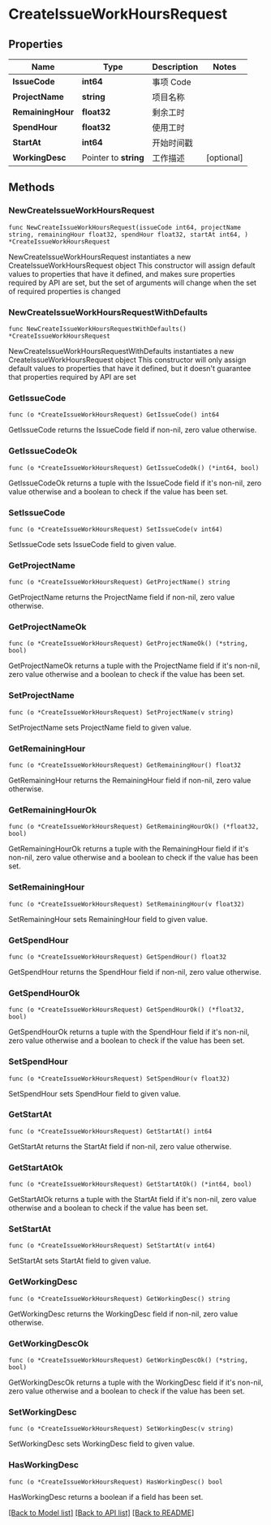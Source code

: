 # CreateIssueWorkHoursRequest

## Properties

Name | Type | Description | Notes
------------ | ------------- | ------------- | -------------
**IssueCode** | **int64** | 事项 Code | 
**ProjectName** | **string** | 项目名称 | 
**RemainingHour** | **float32** | 剩余工时 | 
**SpendHour** | **float32** | 使用工时 | 
**StartAt** | **int64** | 开始时间戳 | 
**WorkingDesc** | Pointer to **string** | 工作描述 | [optional] 

## Methods

### NewCreateIssueWorkHoursRequest

`func NewCreateIssueWorkHoursRequest(issueCode int64, projectName string, remainingHour float32, spendHour float32, startAt int64, ) *CreateIssueWorkHoursRequest`

NewCreateIssueWorkHoursRequest instantiates a new CreateIssueWorkHoursRequest object
This constructor will assign default values to properties that have it defined,
and makes sure properties required by API are set, but the set of arguments
will change when the set of required properties is changed

### NewCreateIssueWorkHoursRequestWithDefaults

`func NewCreateIssueWorkHoursRequestWithDefaults() *CreateIssueWorkHoursRequest`

NewCreateIssueWorkHoursRequestWithDefaults instantiates a new CreateIssueWorkHoursRequest object
This constructor will only assign default values to properties that have it defined,
but it doesn't guarantee that properties required by API are set

### GetIssueCode

`func (o *CreateIssueWorkHoursRequest) GetIssueCode() int64`

GetIssueCode returns the IssueCode field if non-nil, zero value otherwise.

### GetIssueCodeOk

`func (o *CreateIssueWorkHoursRequest) GetIssueCodeOk() (*int64, bool)`

GetIssueCodeOk returns a tuple with the IssueCode field if it's non-nil, zero value otherwise
and a boolean to check if the value has been set.

### SetIssueCode

`func (o *CreateIssueWorkHoursRequest) SetIssueCode(v int64)`

SetIssueCode sets IssueCode field to given value.


### GetProjectName

`func (o *CreateIssueWorkHoursRequest) GetProjectName() string`

GetProjectName returns the ProjectName field if non-nil, zero value otherwise.

### GetProjectNameOk

`func (o *CreateIssueWorkHoursRequest) GetProjectNameOk() (*string, bool)`

GetProjectNameOk returns a tuple with the ProjectName field if it's non-nil, zero value otherwise
and a boolean to check if the value has been set.

### SetProjectName

`func (o *CreateIssueWorkHoursRequest) SetProjectName(v string)`

SetProjectName sets ProjectName field to given value.


### GetRemainingHour

`func (o *CreateIssueWorkHoursRequest) GetRemainingHour() float32`

GetRemainingHour returns the RemainingHour field if non-nil, zero value otherwise.

### GetRemainingHourOk

`func (o *CreateIssueWorkHoursRequest) GetRemainingHourOk() (*float32, bool)`

GetRemainingHourOk returns a tuple with the RemainingHour field if it's non-nil, zero value otherwise
and a boolean to check if the value has been set.

### SetRemainingHour

`func (o *CreateIssueWorkHoursRequest) SetRemainingHour(v float32)`

SetRemainingHour sets RemainingHour field to given value.


### GetSpendHour

`func (o *CreateIssueWorkHoursRequest) GetSpendHour() float32`

GetSpendHour returns the SpendHour field if non-nil, zero value otherwise.

### GetSpendHourOk

`func (o *CreateIssueWorkHoursRequest) GetSpendHourOk() (*float32, bool)`

GetSpendHourOk returns a tuple with the SpendHour field if it's non-nil, zero value otherwise
and a boolean to check if the value has been set.

### SetSpendHour

`func (o *CreateIssueWorkHoursRequest) SetSpendHour(v float32)`

SetSpendHour sets SpendHour field to given value.


### GetStartAt

`func (o *CreateIssueWorkHoursRequest) GetStartAt() int64`

GetStartAt returns the StartAt field if non-nil, zero value otherwise.

### GetStartAtOk

`func (o *CreateIssueWorkHoursRequest) GetStartAtOk() (*int64, bool)`

GetStartAtOk returns a tuple with the StartAt field if it's non-nil, zero value otherwise
and a boolean to check if the value has been set.

### SetStartAt

`func (o *CreateIssueWorkHoursRequest) SetStartAt(v int64)`

SetStartAt sets StartAt field to given value.


### GetWorkingDesc

`func (o *CreateIssueWorkHoursRequest) GetWorkingDesc() string`

GetWorkingDesc returns the WorkingDesc field if non-nil, zero value otherwise.

### GetWorkingDescOk

`func (o *CreateIssueWorkHoursRequest) GetWorkingDescOk() (*string, bool)`

GetWorkingDescOk returns a tuple with the WorkingDesc field if it's non-nil, zero value otherwise
and a boolean to check if the value has been set.

### SetWorkingDesc

`func (o *CreateIssueWorkHoursRequest) SetWorkingDesc(v string)`

SetWorkingDesc sets WorkingDesc field to given value.

### HasWorkingDesc

`func (o *CreateIssueWorkHoursRequest) HasWorkingDesc() bool`

HasWorkingDesc returns a boolean if a field has been set.


[[Back to Model list]](../README.md#documentation-for-models) [[Back to API list]](../README.md#documentation-for-api-endpoints) [[Back to README]](../README.md)


